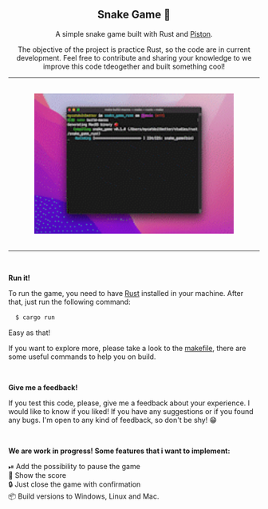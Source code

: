 <div align="center">

## Snake Game 🐍

A simple snake game built with Rust and [Piston](https://www.piston.rs/).

The objective of the project is practice Rust, so the code are in current development. Feel free to contribute and sharing your knowledge to we improve this code tdeogether and built something cool!
<hr/>
<br/>

<img src="./docs/assets/demo.gif" width="400">

</div>

<br/>
<hr/>
<br/>


**Run it!**

To run the game, you need to have [Rust](https://www.rust-lang.org/tools/install) installed in your machine. After that, just run the following command:

```bash
  $ cargo run
```
Easy as that!

If you want to explore more, please take a look to the [makefile](./makefile), there are some useful commands to help you on build.


<br />

**Give me a feedback!**

If you test this code, please, give me a feedback about your experience. I would like to know if you liked! If you have any suggestions or if you found any bugs. I'm open to any kind of feedback, so don't be shy! 😁


<br/>

**We are work in progress! Some features that i want to implement:**

⏯ Add the possibility to pause the game <br/>
🍎 Show the score<br/>
🔒 Just close the game with confirmation<br/>
📦 Build versions to Windows, Linux and Mac.


